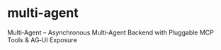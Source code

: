 # multi-agent
Multi‑Agent – Asynchronous Multi‑Agent Backend with Pluggable MCP Tools &amp; AG‑UI Exposure
